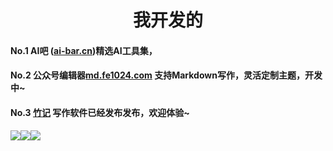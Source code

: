  
<h1 align="center">我开发的</h1>

<h4>No.1 AI吧 (<a href="https://ai-bar.cn/" target="_blank">ai-bar.cn</a>)精选AI工具集，</h4>
<h4>No.2 公众号编辑器<a href="https://md.fe1024.com" target="_blank">md.fe1024.com</a> 支持Markdown写作，灵活定制主题，开发中~</h4>
<h4>No.3 <a href="https://ai-bar.cn/zhuji" target="_blank">竹记</a> 写作软件已经发布发布，欢迎体验~</h4>


![](https://gd-hbimg.huaban.com/b64807c8c0780efc17253b998e76643840b2fa8f8ca26-IVlpKq)![](https://gd-hbimg.huaban.com/b64807c8c0780efc17253b998e76643840b2fa8f8ca26-IVlpKq)![](https://gd-hbimg.huaban.com/b64807c8c0780efc17253b998e76643840b2fa8f8ca26-IVlpKq)
